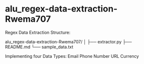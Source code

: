 # alu_regex-data-extraction-Rwema707
    
Regex Data Extraction Structure:

alu_regex-data-extraction-Rwema707/
│
├── extractor.py
├── README.md
└── sample_data.txt 

Implementing four Data Types:
Email
Phone Number
URL
Currency

